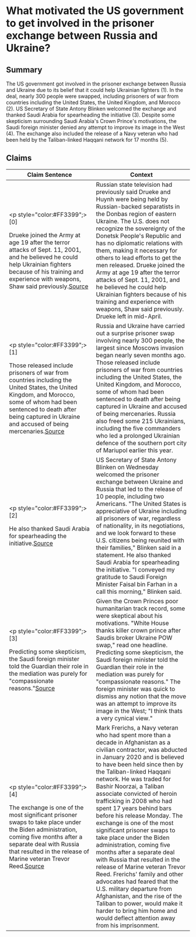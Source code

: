 # What motivated the US government to get involved in the prisoner exchange between Russia and Ukraine?

## Summary
The US government got involved in the prisoner exchange between Russia and Ukraine due to its belief that it could help Ukrainian fighters (1). In the deal, nearly 300 people were swapped, including prisoners of war from countries including the United States, the United Kingdom, and Morocco (2). US Secretary of State Antony Blinken welcomed the exchange and thanked Saudi Arabia for spearheading the initiative (3). Despite some skepticism surrounding Saudi Arabia's Crown Prince's motivations, the Saudi foreign minister denied any attempt to improve its image in the West (4). The exchange also included the release of a Navy veteran who had been held by the Taliban-linked Haqqani network for 17 months (5).

## Claims
| Claim Sentence | Context |
|---|---|
|<p style="color:#FF3399";>[0]</p>Drueke joined the Army at age 19 after the terror attacks of Sept. 11, 2001, and he believed he could help Ukrainian fighters because of his training and experience with weapons, Shaw said previously.<a href="https://www.npr.org/2022/09/21/1124405588/alex-drueke-andy-huynh-release-prisoner-exchange-russia" target="_blank">Source</a>| Russian state television had previously said Drueke and Huynh were being held by Russian-backed separatists in the Donbas region of eastern Ukraine. The U.S. does not recognize the sovereignty of the Donetsk People's Republic and has no diplomatic relations with them, making it necessary for others to lead efforts to get the men released. Drueke joined the Army at age 19 after the terror attacks of Sept. 11, 2001, and he believed he could help Ukrainian fighters because of his training and experience with weapons, Shaw said previously. Drueke left in mid-April.|
|<p style="color:#FF3399";>[1]</p>Those released include prisoners of war from countries including the United States, the United Kingdom, and Morocco, some of whom had been sentenced to death after being captured in Ukraine and accused of being mercenaries.<a href="https://www.aljazeera.com/news/2022/9/21/ten-prisoners-of-war-released-from-russian-capture-saudi-arabia" target="_blank">Source</a>| Russia and Ukraine have carried out a surprise prisoner swap involving nearly 300 people, the largest since Moscows invasion began nearly seven months ago. Those released include prisoners of war from countries including the United States, the United Kingdom, and Morocco, some of whom had been sentenced to death after being captured in Ukraine and accused of being mercenaries. Russia also freed some 215 Ukrainians, including the five commanders who led a prolonged Ukrainian defence of the southern port city of Mariupol earlier this year.|
|<p style="color:#FF3399";>[2]</p>He also thanked Saudi Arabia for spearheading the initiative.<a href="https://www.cnn.com/europe/live-news/russia-ukraine-war-news-09-21-22/h_6b9640baeb257ea48332368d892d8a49" target="_blank">Source</a>| US Secretary of State Antony Blinken on Wednesday welcomed the prisoner exchange between Ukraine and Russia that led to the release of 10 people, including two Americans. "The United States is appreciative of Ukraine including all prisoners of war, regardless of nationality, in its negotiations, and we look forward to these U.S. citizens being reunited with their families," Blinken said in a statement. He also thanked Saudi Arabia for spearheading the initiative. "I conveyed my gratitude to Saudi Foreign Minister Faisal bin Farhan in a call this morning," Blinken said.|
|<p style="color:#FF3399";>[3]</p>Predicting some skepticism, the Saudi foreign minister told the Guardian their role in the mediation was purely for "compassionate reasons."<a href="https://responsiblestatecraft.org/2022/09/26/was-saudi-aid-in-prisoner-swap-part-of-grand-pr-blitz/" target="_blank">Source</a>| Given the Crown Princes poor humanitarian track record, some were skeptical about his motivations. "White House thanks killer crown prince after Saudis broker Ukraine POW swap," read one headline. Predicting some skepticism, the Saudi foreign minister told the Guardian their role in the mediation was purely for "compassionate reasons." The foreign minister was quick to dismiss any notion that the move was an attempt to improve its image in the West; "I think thats a very cynical view."|
|<p style="color:#FF3399";>[4]</p>The exchange is one of the most significant prisoner swaps to take place under the Biden administration, coming five months after a separate deal with Russia that resulted in the release of Marine veteran Trevor Reed.<a href="https://www.npr.org/2022/09/19/1123786512/american-hostage-afghanistan-matt-frerichs-released" target="_blank">Source</a>| Mark Frerichs, a Navy veteran who had spent more than a decade in Afghanistan as a civilian contractor, was abducted in January 2020 and is believed to have been held since then by the Taliban-linked Haqqani network. He was traded for Bashir Noorzai, a Taliban associate convicted of heroin trafficking in 2008 who had spent 17 years behind bars before his release Monday. The exchange is one of the most significant prisoner swaps to take place under the Biden administration, coming five months after a separate deal with Russia that resulted in the release of Marine veteran Trevor Reed. Frerichs' family and other advocates had feared that the U.S. military departure from Afghanistan, and the rise of the Taliban to power, would make it harder to bring him home and would deflect attention away from his imprisonment.|
